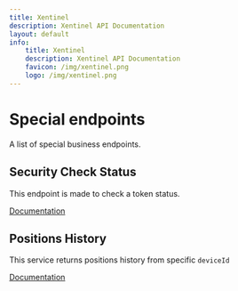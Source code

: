 ```yaml
---
title: Xentinel
description: Xentinel API Documentation
layout: default
info:
    title: Xentinel
    description: Xentinel API Documentation
    favicon: /img/xentinel.png
    logo: /img/xentinel.png
---
```


# Special endpoints

A list of special business endpoints.

## Security Check Status

This endpoint is made to check a token status.

[Documentation](/xentinel/endpoints/checkStatus)

## Positions History

This service returns positions history from specific `deviceId`

[Documentation](/xentinel/endpoints/historyPositions)
